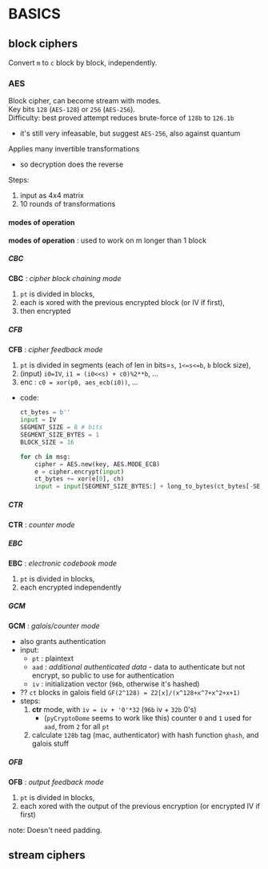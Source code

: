 # BASICS


## block ciphers
Convert `m` to `c` block by block, independently.  

### AES
Block cipher, can become stream with modes.  
Key bits `128` (`AES-128`) or `256` (`AES-256`).  
Difficulty: best proved attempt reduces brute-force of `128b` to `126.1b`
*	it's still very infeasable, but suggest `AES-256`, also against quantum

Applies many invertible transformations
*	so decryption does the reverse

Steps:
1.	input as 4x4 matrix
2.	10 rounds of transformations

#### modes of operation
**modes of operation** : used to work on m longer than 1 block  

##### CBC
**CBC** : _cipher block chaining mode_
1.	`pt` is divided in blocks,
2.	each is xored with the previous encrypted block (or IV if first),
3.	then encrypted

##### CFB
**CFB** : _cipher feedback mode_
1.	`pt` is divided in segments (each of len in bits=`s`, `1<=s<=b`, `b` block size),
2.	(input) `i0=IV`, `i1 = (i0<<s) + c0)%2**b`, ...
2.	enc : `c0 = xor(p0, aes_ecb(i0))`, ...
*	code:
	```python
	ct_bytes = b''
	input = IV
	SEGMENT_SIZE = 8 # bits
	SEGMENT_SIZE_BYTES = 1
	BLOCK_SIZE = 16

	for ch in msg:
		cipher = AES.new(key, AES.MODE_ECB)
		e = cipher.encrypt(input)
		ct_bytes += xor(e[0], ch)
		input = input[SEGMENT_SIZE_BYTES:] + long_to_bytes(ct_bytes[-SEGMENT_SIZE_BYTES])
	```

##### CTR
**CTR** : _counter mode_  

##### EBC
**EBC** : _electronic codebook mode_
1.	`pt` is divided in blocks,
2.	each encrypted independently  

##### GCM
**GCM** : _galois/counter mode_
*	also grants authentication
*	input:
	*	`pt` : plaintext
	*	`aad` : _additional authenticated data_ - data to authenticate but not encrypt, so public to use for authentication
	*	`iv` : initialization vector (`96b`, otherwise it's hashed)
*	?? `ct` blocks in galois field `GF(2^128) = Z2[x]/(x^128+x^7+x^2+x+1)`
*	steps:
	1.	**ctr** mode, with `iv = iv + '0'*32` (`96b` iv + `32b` 0's)
		*	(`pyCryptoDome` seems to work like this) counter `0` and `1` used for `aad`, from `2` for all `pt`
	2.	calculate `128b` tag (mac, authenticator) with hash function `ghash`, and galois stuff

##### OFB
**OFB** : _output feedback mode_
1.	`pt` is divided in blocks,
2.	each xored with the output of the previous encryption (or encrypted IV if first)

note:	Doesn't need padding.  


## stream ciphers

